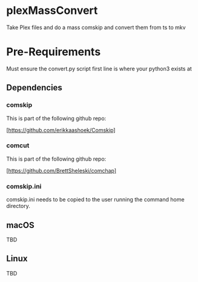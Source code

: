 # plexMassConvert
Take Plex files and do a mass comskip and convert them from ts to mkv

# Pre-Requirements
Must ensure the convert.py script first line is where your python3 exists at

## Dependencies

### comskip

This is part of the following github repo:

[https://github.com/erikkaashoek/Comskip]

### comcut 

This is part of the following github repo:

[https://github.com/BrettSheleski/comchap]

### comskip.ini

comskip.ini needs to be copied to the user running the command home directory.

## macOS
TBD

## Linux
TBD
